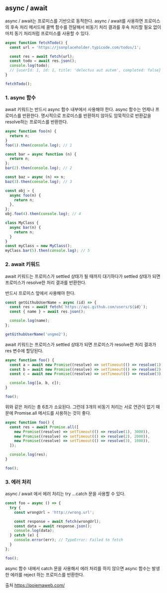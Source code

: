 ## async / await

async / await는 프로미스를 기반으로 동적한다. async / await를 사용하면 프로미스의 후속 처리 메서드에 콜백 함수를 전달해서 비동기 처리 결과를 후속 처리할 필요 없이 마치 동기 처리처럼 프로미스를 사용할 수 있다.

```javascript
async function fetchTodo() {
  const url = 'https://jsonplaceholder.typicode.com/todos/1';

  const res = await fetch(url);
  const todo = await res.json();
  console.log(todo);
  // {userId: 1, id: 1, title: 'delectus aut autem', completed: false}
}

fetchTodo();
```

### 1. async 함수

await 키워드는 반드시 async 함수 내부에서 사용해야 한다. async 함수는 언제나 프로미스를 반환한다. 명시적으로 프로미스를 반환하지 않아도 암묵적으로 반환값을 resolve하는 프로미스를 반환한다.

```javascript
async function foo(n) {
  return n;
}
foo(1).then(console.log); // 1

const bar = async function (n) {
  return n;
};
bar(2).then(console.log); // 2

const baz = async (n) => n;
baz(3).then(console.log); // 3

const obj = {
  async foo(n) {
    return n;
  },
};
obj.foo(4).then(console.log); // 4

class MyClass {
  async bar(n) {
    return n;
  }
}
const myClass = new MyClass();
myClass.bar(5).then(console.log); // 5
```

### 2. await 키워드

await 키워드는 프로미스가 settled 상태가 될 때까지 대기하다가 settled 상태가 되면 프로미스가 resolve한 처리 결과를 반환한다.

반드시 프로미스 앞에서 사용해야 한다.

```javascript
const getGithubUserName = async (id) => {
  const res = await fetch(`https://api.github.com/users/${id}`);
  const { name } = await res.json();

  console.log(name);
};

getGithubUserName('ungmo2');
```

await 키워드는 프로미스가 settled 상태가 되면 프로미스가 resolve한 처리 결과가 res 변수에 할당된다.

```javascript
async function foo() {
  const a = await new Promise((resolve) => setTimeout(() => resolve(1), 3000));
  const b = await new Promise((resolve) => setTimeout(() => resolve(2), 2000));
  const c = await new Promise((resolve) => setTimeout(() => resolve(3), 1000));

  console.log([a, b, c]);
}

foo();
```

위와 같은 처리는 총 6초가 소요된다. 그런데 3개의 비동기 처리는 서로 연관이 없기 때문에 Promise.all 메서드를 사용하는 것이 좋다.

```javascript
async function foo() {
  const res = await Promise.all([
    new Promise((resolve) => setTimeout(() => resolve(1), 3000)),
    new Promise((resolve) => setTimeout(() => resolve(2), 2000)),
    new Promise((resolve) => setTimeout(() => resolve(3), 1000)),
  ]);

  console.log(res);
}

foo();
```

### 3. 에러 처리

async / await 에서 에러 처리는 try ...catch 문을 사용할 수 있다.

```javascript
const foo = async () => {
  try {
    const wrongUrl = 'http://wrong.url';

    const response = await fetch(wrongUrl);
    const data = await response.json();
    console.log(data);
  } catch (e) {
    console.error(err); // TypeError: Failed to fetch
  }
};

foo();
```

async 함수 내에서 catch 문을 사용해서 에러 처리를 하지 않으면 async 함수는 발생한 에러를 reject 하는 프로미스를 반환한다.

출처 https://poiemaweb.com/
